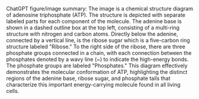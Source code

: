 ChatGPT figure/image summary: The image is a chemical structure diagram of adenosine triphosphate (ATP). The structure is depicted with separate labeled parts for each component of the molecule. The adenine base is shown in a dashed outline box at the top left, consisting of a multi-ring structure with nitrogen and carbon atoms. Directly below the adenine, connected by a vertical line, is the ribose sugar which is a five-carbon ring structure labeled "Ribose." To the right side of the ribose, there are three phosphate groups connected in a chain, with each connection between the phosphates denoted by a wavy line (~) to indicate the high-energy bonds. The phosphate groups are labeled "Phosphates." This diagram effectively demonstrates the molecular conformation of ATP, highlighting the distinct regions of the adenine base, ribose sugar, and phosphate tails that characterize this important energy-carrying molecule found in all living cells.